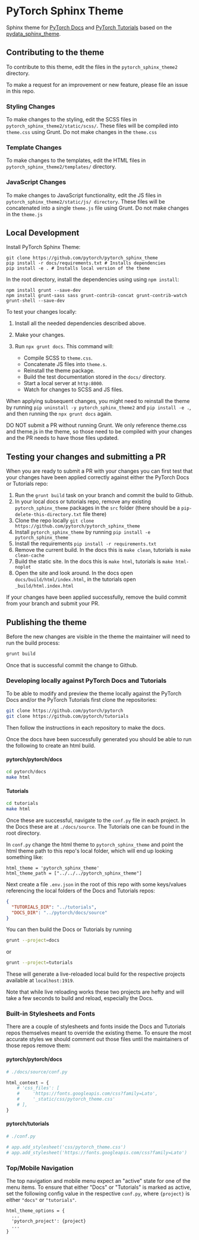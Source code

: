 # PyTorch Sphinx Theme

Sphinx theme for [PyTorch Docs](https://pytorch.org/docs/master/torch.html) and [PyTorch Tutorials](https://pytorch.org/tutorials) based on the [pydata_sphinx_theme](https://pydata-sphinx-theme.readthedocs.io/en/stable/user_guide/index.html).

## Contributing to the theme

To contribute to this theme, edit the files in the `pytorch_sphinx_theme2`
directory.

To make a request for an improvement or new feature, please file an
issue in this repo.

### Styling Changes
To make changes to the styling, edit the SCSS files in
`pytorch_sphinx_theme2/static/scss/`. These files will be compiled
into `theme.css` using Grunt. Do not make changes in the `theme.css`

### Template Changes
To make changes to the templates, edit the HTML files in
`pytorch_sphinx_theme2/templates/` directory.

### JavaScript Changes
To make changes to JavaScript functionality, edit the JS files in
`pytorch_sphinx_theme2/static/js/ directory`. These files will be
concatenated into a single `theme.js` file using Grunt. Do not
make changes in the `theme.js`

## Local Development

Install PyTorch Sphinx Theme:

```
git clone https://github.com/pytorch/pytorch_sphinx_theme
pip install -r docs/requirements.txt # Installs dependencies
pip install -e . # Installs local version of the theme
```

In the root directory, install the dependencies using
using `npm install`:

```
npm install grunt --save-dev
npm install grunt-sass sass grunt-contrib-concat grunt-contrib-watch grunt-shell --save-dev
```

To test your changes locally:

1. Install all the needed dependencies described above.
2. Make your changes.
3. Run `npx grunt docs`. This command will:

   * Compile SCSS to `theme.css`.
   * Concatenate JS files into `theme.s`.
   * Reinstall the theme package.
   * Build the test documentation stored in the `docs/` directory.
   * Start a local server at `http:8000`.
   * Watch for changes to SCSS and JS files.

When applying subsequent changes, you might need to reinstall the theme
by running `pip uninstall -y pytorch_sphinx_theme2` and `pip install -e .`,
and then running the `npx grunt docs` again.

DO NOT submit a PR without running Grunt. We only reference theme.css
and theme.js in the theme, so those need to be compiled with your
changes and the PR needs to have those files updated.

## Testing your changes and submitting a PR

When you are ready to submit a PR with your changes you can first test
that your changes have been applied correctly against either the PyTorch Docs or Tutorials repo:

1. Run the `grunt build` task on your branch and commit the build to Github.
2. In your local docs or tutorials repo, remove any existing `pytorch_sphinx_theme` packages in the `src` folder (there should be a `pip-delete-this-directory.txt` file there)
3. Clone the repo locally `git clone https://github.com/pytorch/pytorch_sphinx_theme`
4. Install `pytorch_sphinx_theme` by running `pip install -e pytorch_sphinx_theme`
5. Install the requirements `pip install -r requirements.txt`
6. Remove the current build. In the docs this is `make clean`, tutorials is `make clean-cache`
7. Build the static site. In the docs this is `make html`, tutorials is `make html-noplot`
8. Open the site and look around. In the docs open `docs/build/html/index.html`, in the tutorials open `_build/html.index.html`

If your changes have been applied successfully, remove the build commit from your branch and submit your PR.

## Publishing the theme

Before the new changes are visible in the theme the maintainer will
need to run the build process:

```bash
grunt build
```

Once that is successful commit the change to Github.

### Developing locally against PyTorch Docs and Tutorials

To be able to modify and preview the theme locally against the PyTorch Docs and/or the PyTorch Tutorials first clone the repositories:

```bash
git clone https://github.com/pytorch/pytorch
git clone https://github.com/pytorch/tutorials
```

Then follow the instructions in each repository to make the docs.

Once the docs have been successfully generated you should be able to run the following to create an html build.

#### pytorch/pytorch/docs

```bash
cd pytorch/docs
make html
```

#### Tutorials

```bash
cd tutorials
make html
```

Once these are successful, navigate to the `conf.py` file in each project. In the Docs these are at `./docs/source`. The Tutorials one can be found in the root directory.

In `conf.py` change the html theme to `pytorch_sphinx_theme` and point the html theme path to this repo's local folder, which will end up looking something like:

```
html_theme = 'pytorch_sphinx_theme'
html_theme_path = ["../../../pytorch_sphinx_theme"]
```

Next create a file `.env.json` in the root of this repo with some keys/values referencing the local folders of the Docs and Tutorials repos:

```json
{
  "TUTORIALS_DIR": "../tutorials",
  "DOCS_DIR": "../pytorch/docs/source"
}
```

You can then build the Docs or Tutorials by running

```bash
grunt --project=docs
```
or

```bash
grunt --project=tutorials
```

These will generate a live-reloaded local build for the respective projects available at `localhost:1919`.

Note that while live reloading works these two projects are hefty and will take a few seconds to build and reload, especially the Docs.

### Built-in Stylesheets and Fonts

There are a couple of stylesheets and fonts inside the Docs and Tutorials repos themselves meant to override the existing theme. To ensure the most accurate styles we should comment out those files until the maintainers of those repos remove them:

#### pytorch/pytorch/docs

```python
# ./docs/source/conf.py

html_context = {
    # 'css_files': [
    #     'https://fonts.googleapis.com/css?family=Lato',
    #     '_static/css/pytorch_theme.css'
    # ],
}
```

#### pytorch/tutorials

```python
# ./conf.py

# app.add_stylesheet('css/pytorch_theme.css')
# app.add_stylesheet('https://fonts.googleapis.com/css?family=Lato')
```

### Top/Mobile Navigation

The top navigation and mobile menu expect an "active" state for one of the menu items. To ensure that either "Docs" or "Tutorials" is marked as active, set the following config value in the respective `conf.py`, where `{project}` is either `"docs"` or `"tutorials"`.

```
html_theme_options = {
  ...
  'pytorch_project': {project}
  ...
}
```
